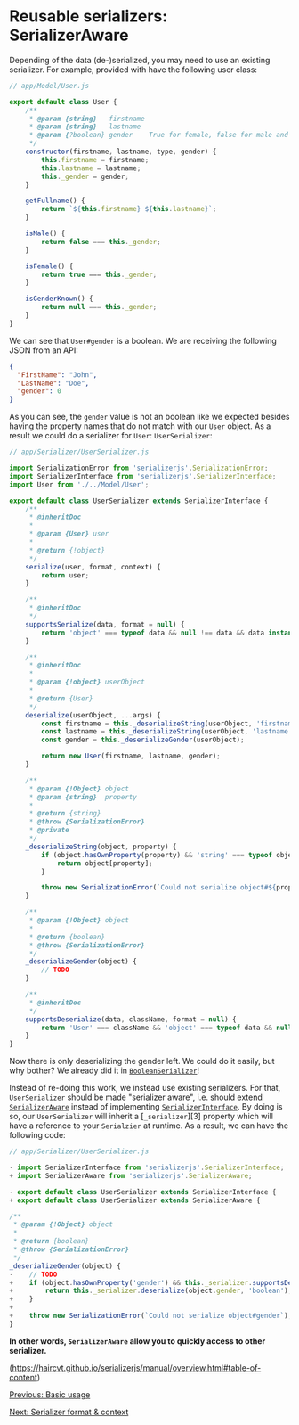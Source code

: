 # Reusable serializers: SerializerAware

Depending of the data (de-)serialized, you may need to use an existing serializer. For example, provided with have the
following user class:

```js
// app/Model/User.js

export default class User {
    /**
     * @param {string}   firstname
     * @param {string}   lastname
     * @param {?boolean} gender    True for female, false for male and null for unknown
     */
    constructor(firstname, lastname, type, gender) {
        this.firstname = firstname;
        this.lastname = lastname;
        this._gender = gender;
    }

    getFullname() {
        return `${this.firstname} ${this.lastname}`;
    }

    isMale() {
        return false === this._gender;
    }

    isFemale() {
        return true === this._gender;
    }

    isGenderKnown() {
        return null === this._gender;
    }
}
```

We can see that `User#gender` is a boolean. We are receiving the following JSON from an API:

```json
{
  "FirstName": "John",
  "LastName": "Doe",
  "gender": 0
}
```

As you can see, the `gender` value is not an boolean like we expected besides having the property names that do not
match with our `User` object. As a result we could do a serializer for `User`: `UserSerializer`:

```js
// app/Serializer/UserSerializer.js

import SerializationError from 'serializerjs'.SerializationError;
import SerializerInterface from 'serializerjs'.SerializerInterface;
import User from './../Model/User';

export default class UserSerializer extends SerializerInterface {
    /**
     * @inheritDoc
     *
     * @param {User} user
     *
     * @return {!object}
     */
    serialize(user, format, context) {
        return user;
    }

    /**
     * @inheritDoc
     */
    supportsSerialize(data, format = null) {
        return 'object' === typeof data && null !== data && data instanceof User;
    }

    /**
     * @inheritDoc
     *
     * @param {!object} userObject
     *
     * @return {User}
     */
    deserialize(userObject, ...args) {
        const firstname = this._deserializeString(userObject, 'firstname');
        const lastname = this._deserializeString(userObject, 'lastname');
        const gender = this._deserializeGender(userObject);

        return new User(firstname, lastname, gender);
    }

    /**
     * @param {!Object} object
     * @param {string}  property
     *
     * @return {string}
     * @throw {SerializationError}
     * @private
     */
    _deserializeString(object, property) {
        if (object.hasOwnProperty(property) && 'string' === typeof object[property]) {
            return object[property];
        }

        throw new SerializationError(`Could not serialize object#${property}`);
    }

    /**
     * @param {!Object} object
     *
     * @return {boolean}
     * @throw {SerializationError}
     */
    _deserializeGender(object) {
        // TODO
    }

    /**
     * @inheritDoc
     */
    supportsDeserialize(data, className, format = null) {
        return 'User' === className && 'object' === typeof data && null !== data;
    }
}
```

Now there is only deserializing the gender left. We could do it easily, but why bother? We already did it in
[`BooleanSerializer`](https://haircvt.github.io/serializerjs/manual/usage.html#basic-usage)!

Instead of re-doing this work, we instead use existing serializers. For that, `UserSerializer` should be made
"serializer aware", i.e. should extend [`SerializerAware`][1] instead of implementing [`SerializerInterface`][0]. By
doing is so, our `UserSerializer` will inherit a [`_serializer`][3] property which will have a reference to your
`Serialzier` at runtime. As a result, we can have the following code:

```js
// app/Serializer/UserSerializer.js

- import SerializerInterface from 'serializerjs'.SerializerInterface;
+ import SerializerAware from 'serializerjs'.SerializerAware;

- export default class UserSerializer extends SerializerInterface {
+ export default class UserSerializer extends SerializerAware {

/**
 * @param {!Object} object
 *
 * @return {boolean}
 * @throw {SerializationError}
 */
_deserializeGender(object) {
-    // TODO
+    if (object.hasOwnProperty('gender') && this._serializer.supportsDeserialize(object.gender, 'boolean')) {
+        return this._serializer.deserialize(object.gender, 'boolean');
+    }
+
+    throw new SerializationError(`Could not serialize object#gender`);
}
```

**In other words, `SerializerAware` allow you to quickly access to other serializer.**

(https://haircvt.github.io/serializerjs/manual/overview.html#table-of-content)

[Previous: Basic usage](https://haircvt.github.io/serializerjs/manual/usage.html#basicusage)

[Next: Serializer format & context](https://haircvt.github.io/serializerjs/manual/usage.html#serializer-format-context)

[0]: https://haircvt.github.io/serializerjs/class/src/Serializer/SerializerInterface.js~SerializerInterface.html
[1]: https://haircvt.github.io/serializerjs/class/src/Serializer/SerializerAware.js~SerializerAware.html
[2]: https://haircvt.github.io/serializerjs/class/src/Serializer/SerializerAware.js~SerializerAware.html#instance-member-_serializer
